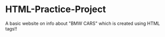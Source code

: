 # HTML-Practice-Project
A basic website on info about "BMW CARS" which is created using HTML tags!!
